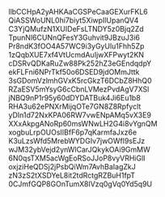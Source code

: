 llbCCHpA2yAHKAaCGSPeCaaGEXurFKL6
QiASSWoUNL0hi7biyt5XiwpIlUpanQV4
C3YjQMufzN1XUIDeFsLTNDY5z0Bjq2Zd
TpunNl6CUNnQFesY3Guhvit9JBzuJ3i6
Pr8ndK3fOO4A57WC9i3yGyUlu1Fhh5Zp
1zQqbXUE7xf4VtUcmdAuIjwXFPwyt2KN
cDSRvQDKaRuZw88Pk252hZ3eGEndqdpY
ekFLFni6NPrTkf50o6DSED9jdOMmJttk
3sGDomVzlmhGVxK5rcGkzT6DCbZ8HhQ0
RZaESV5mYsyG6cCbnLVMezPvdAgV7XSl
jNBQ9nP1r95y60dDYDATBuk4Ji6Eu1b8
RHA3u62ePNXrMijqOTe7GN8Z8Rpfyclt
yDIn1d72NxKPA06RW7vwENpAMq5vX3E9
XXxAkpgANoRp60msWNwLH2G4i8vYgnQM
xogbuLrpOUOsIIBfF6p7qKarmfaJxz6e
K3uLzsWfd5MrebWYDGIv7jwOWfl9sEJz
wJM32ybVejd2ynWlCarJQkykOAi9GmMW
6N0qsTXM5acWgEoRSoJJoP8vyVRHiGlI
oxjziHeQDSj2jPsbQiWm7AvhBaIagZkJ
zN3zS2tXSDYeL8it2tdRctgRZBuH1fpT
0CJmfGQP8GOnTumX8IVzq0gVq0Yd5q9U
